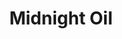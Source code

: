 ---
title: "Midnight Oil"
summary: "Midnight Oil are an Australian rock band composed of Peter Garrett , Rob Hirst , Jim Moginie and Martin Rotsey . The group was formed in Sydney in 1972 by Hirst, Moginie and original bassist Andrew James as Farm: they enlisted Garrett the following year, changed their name in 1976, and hired Rotsey a year later. Peter Gifford served as bass player from 1980 to 1987, with Bones Hillman then assuming the role until his death in 2020. Midnight Oil have sold over 20 million albums worldwide as of 2022.
Midnight Oil issued their self-titled debut album in 1978 and gained a cult following in their homeland despite a lack of mainstream media acceptance. The band achieved greater popularity throughout Australasia with the release of 10, 9, 8, 7, 6, 5, 4, 3, 2, 1 – which spawned the singles \"Power and the Passion\" and \"US Forces\" – and also began to attract an audience in the United States. They achieved their first Australian number one album in 1984 with Red Sails in the Sunset, and topped their native country's singles chart for six weeks with the EP Species Deceases .
The group garnered worldwide attention with 1987 album Diesel and Dust. Its singles \"The Dead Heart\" and \"Beds Are Burning\" illuminated the plight of indigenous Australians, with the latter charting at number one in multiple countries. Midnight Oil had continued global success with Blue Sky Mining and Earth and Sun and Moon – each buoyed by an international hit single in \"Blue Sky Mine\" and \"Truganini\", respectively – and remained a formidable album chart presence in Australia until their 2002 disbandment. The group held concerts sporadically during the remainder of the 2000s and announced a full-scale reformation in 2016. The band released their 15th and final studio album, Resist, on 18 February 2022, and announced an accompanying tour.The band's music often broaches political subjects, and they have lent their support to multiple causes. They have won eleven ARIA Awards and were inducted into the ARIA Hall of Fame in 2006. Midnight Oil's legacy has grown since the late 1970s, with the outfit being cited as an influence, and their songs covered, by numerous popular artists. Aside from their studio output, the group are celebrated for their energetic live performances, which showcase the frenetic dancing of Garrett. Guardian writer Andrew Street described Midnight Oil as \"one of Australia's most beloved bands\"."
slug: "midnight-oil"
image: "midnight-oil.jpg"
apple_music_artist_url: "https://music.apple.com/gb/artist/midnight-oil/18747421"
wikipedia_url: "https://en.wikipedia.org/wiki/Midnight_Oil"
---
